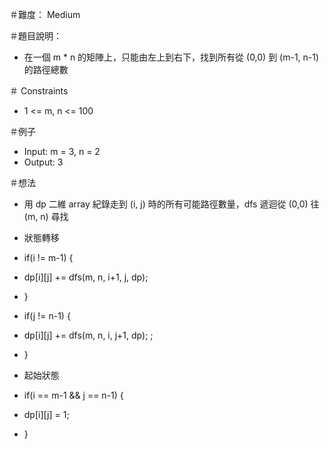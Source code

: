 ＃難度： Medium

＃題目說明： 
- 在一個 m * n 的矩陣上，只能由左上到右下，找到所有從 (0,0) 到 (m-1, n-1) 的路徑總數

＃ Constraints
- 1 <= m, n <= 100

＃例子
- Input: m = 3, n = 2
- Output: 3

＃想法
- 用 dp 二維 array 紀錄走到 (i, j) 時的所有可能路徑數量，dfs 遞迴從 (0,0) 往 (m, n) 尋找

- 狀態轉移
- if(i != m-1) {
-    dp[i][j] += dfs(m, n, i+1, j, dp); 
- }
- if(j != n-1) {
-    dp[i][j] += dfs(m, n, i, j+1, dp); ;
- }
 
- 起始狀態 
- if(i == m-1 && j == n-1) {
-    dp[i][j] = 1;
- }
    

    


 


